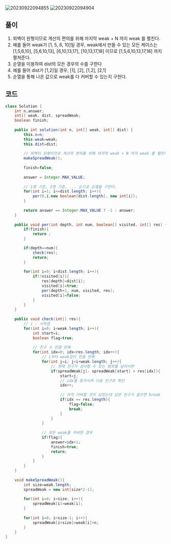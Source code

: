 ![20230922094855](https://github.com/Morning-Algorithm-Study-2023/Algorithm/assets/121210456/f8cda070-5bd2-435f-97fe-0a7ffc327581)
![20230922094904](https://github.com/Morning-Algorithm-Study-2023/Algorithm/assets/121210456/58ab08a3-8c08-4da9-b7b3-c27078168625)

## 풀이
1. 외벽이 원형이므로 계산의 편의를 위해 마지막 weak + N 까지 weak 를 펼친다.
2. 예를 들어 weak가 [1, 5, 6, 10]일 경우, weak에서 만들 수 있는 모든 케이스는 [1,5,6,10], [5,6,10,13], [6,10,13,17], [10,13,17,18] 이므로 [1,5,6,10,13,17,18] 까지 펼쳐준다.
3. 순열을 이용하여 dist의 모든 경우의 수를 구한다
4. 예를 들어 dist가 [1,2]일 경우, [1], [2], [1,2], [2,1]
5. 순열을 통해 나온 값으로 weak를 다 커버할 수 있는지 구한다.

## 코드
```java
class Solution {
    int n,answer;
    int[] weak, dist, spreadWeak;
    boolean finish;
    
    public int solution(int n, int[] weak, int[] dist) {
        this.n=n;
        this.weak=weak;
        this.dist=dist;
        
        // 외벽이 원형이므로 계산의 편의를 위해 마지막 weak + N 까지 weak 를 펼친다.
        makeSpreadWeak();
        
        finish=false;
        
        answer = Integer.MAX_VALUE;
        
        // 1명 기준, 2명 기준, ... 순으로 순열을 구한다.
        for(int i=1; i<=dist.length; i++){
            per(0,i,new boolean[dist.length], new int[i]);
        }
        
        return answer == Integer.MAX_VALUE ? -1 : answer;
    }
    
    public void per(int depth, int num, boolean[] visited, int[] res) {
        if(finish){
            return ;
        }

        if(depth==num){
            check(res);
            return;
        }
        
        for(int i=0; i<dist.length; i++){
            if(!visited[i]){
                res[depth]=dist[i];
                visited[i]=true;
                per(depth+1, num, visited, res);
                visited[i]=false;
            }
        }
    }
    
    public void check(int[] res){
        // i : 시작점
        for(int i=0; i<weak.length; i++){
            int start=i;
            boolean flag=true;
            
            // 친구 수 만큼 반복
            for(int idx=0; idx<res.length; idx++){
                // i부터 weak길이 만큼 반복
                for(int j=i; j<i+weak.length; j++){
                    // 현재 친구가 검사할 수 있는 범위를 넘어서면
                    if(spreadWeak[j]- spreadWeak[start] > res[idx]){
                        start=j;
                        // idx를 증가시켜 다음 친구로 확인
                        idx++;
                        
                        // 아직 커버할 것이 남았는데 남은 친구가 없으면 break
                        if(idx == res.length){
                            flag=false;
                            break;
                        }
                    }
                }
                
                // 모든 weak를 커버한 경우
                if(flag){
                    answer=idx+1;
                    finish=true;
                    return;
                }
            }
        }
    }
    
    void makeSpreadWeak(){
        int size=weak.length;
        spreadWeak = new int[size*2-1];
        
        for(int i=0; i<size; i++){
            spreadWeak[i]=weak[i];
        }
        
        for(int i=0; i<size-1; i++){
            spreadWeak[i+size]=weak[i]+n;
        }
    }
}
```
